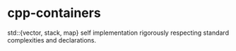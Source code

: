 # cpp-containers

std::{vector, stack, map} self implementation rigorously respecting standard complexities and declarations.
